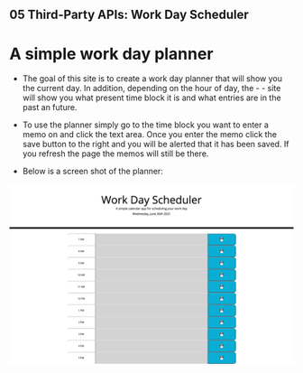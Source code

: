 ## 05 Third-Party APIs: Work Day Scheduler

# A simple work day planner

- The goal of this site is to create a work day planner that will show you the current day. In addition, depending on the hour of day, the - - site will show you what present time block it is and what entries are in the past an future.

- To use the planner simply go to the time block you want to enter a memo on and click the text area. Once you enter the memo click the save button to the right and you will be alerted that it has been saved. If you refresh the page the memos will still be there.

- Below is a screen shot of the planner:

![A user clicks on slots on the color-coded calendar and edits the events.](./Assets/images/screenshot.png)
